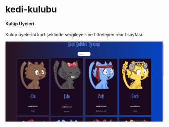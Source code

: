 # kedi-kulubu

#### Kulüp Üyeleri

Kulüp üyelerini kart şeklinde sergileyen ve filtreleyen react sayfası.

![Sayfa](./img/kedi.png)
